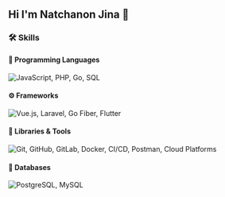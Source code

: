 ## Hi I'm Natchanon Jina 👋

### 🛠 Skills

#### 🚀 Programming Languages
![JavaScript, PHP, Go, SQL](https://skillicons.dev/icons?i=js,php,go,sqlite)

#### ⚙️ Frameworks
![Vue.js, Laravel, Go Fiber, Flutter](https://skillicons.dev/icons?i=vue,laravel,go,flutter)

#### 🔧 Libraries & Tools
![Git, GitHub, GitLab, Docker, CI/CD, Postman, Cloud Platforms](https://skillicons.dev/icons?i=git,github,gitlab,docker)

#### 📂 Databases
![PostgreSQL, MySQL](https://skillicons.dev/icons?i=postgres,mysql)

